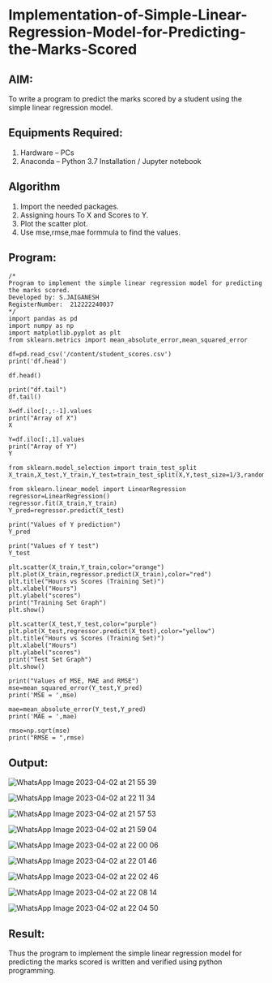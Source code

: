# Implementation-of-Simple-Linear-Regression-Model-for-Predicting-the-Marks-Scored

## AIM:
To write a program to predict the marks scored by a student using the simple linear regression model. 

## Equipments Required:
1. Hardware – PCs
2. Anaconda – Python 3.7 Installation / Jupyter notebook

## Algorithm

1. Import the needed packages.
2. Assigning hours To X and Scores to Y.
3. Plot the scatter plot.
4. Use mse,rmse,mae formmula to find the values.


## Program:
```
/*
Program to implement the simple linear regression model for predicting the marks scored.
Developed by: S.JAIGANESH
RegisterNumber:  212222240037
*/
import pandas as pd
import numpy as np
import matplotlib.pyplot as plt
from sklearn.metrics import mean_absolute_error,mean_squared_error

df=pd.read_csv('/content/student_scores.csv')
print('df.head')

df.head()

print("df.tail")
df.tail()

X=df.iloc[:,:-1].values
print("Array of X")
X

Y=df.iloc[:,1].values
print("Array of Y")
Y

from sklearn.model_selection import train_test_split
X_train,X_test,Y_train,Y_test=train_test_split(X,Y,test_size=1/3,random_state=0)

from sklearn.linear_model import LinearRegression
regressor=LinearRegression()
regressor.fit(X_train,Y_train)
Y_pred=regressor.predict(X_test)

print("Values of Y prediction")
Y_pred

print("Values of Y test")
Y_test

plt.scatter(X_train,Y_train,color="orange")
plt.plot(X_train,regressor.predict(X_train),color="red")
plt.title("Hours vs Scores (Training Set)")
plt.xlabel("Hours")
plt.ylabel("scores")
print("Training Set Graph")
plt.show()

plt.scatter(X_test,Y_test,color="purple")
plt.plot(X_test,regressor.predict(X_test),color="yellow")
plt.title("Hours vs Scores (Training Set)")
plt.xlabel("Hours")
plt.ylabel("scores")
print("Test Set Graph")
plt.show()

print("Values of MSE, MAE and RMSE")
mse=mean_squared_error(Y_test,Y_pred)
print('MSE = ',mse)

mae=mean_absolute_error(Y_test,Y_pred)
print('MAE = ',mae)

rmse=np.sqrt(mse)
print("RMSE = ",rmse)

```

## Output:

![WhatsApp Image 2023-04-02 at 21 55 39](https://user-images.githubusercontent.com/119395610/229366335-9cc7b718-6d6e-4461-bd62-1ba130da19dc.jpg)

![WhatsApp Image 2023-04-02 at 22 11 34](https://user-images.githubusercontent.com/119395610/229366706-bdb4ac2d-fff8-41c9-9325-b3bfd965755d.jpg)


![WhatsApp Image 2023-04-02 at 21 57 53](https://user-images.githubusercontent.com/119395610/229366382-c6623bd1-c1d2-45fe-8eed-097e51e4377d.jpg)

![WhatsApp Image 2023-04-02 at 21 59 04](https://user-images.githubusercontent.com/119395610/229366392-1a088fe3-5d91-4be7-b633-a4099d093e27.jpg)

![WhatsApp Image 2023-04-02 at 22 00 06](https://user-images.githubusercontent.com/119395610/229366409-9cd96c06-cc84-4554-a310-314b472c8aa3.jpg)

![WhatsApp Image 2023-04-02 at 22 01 46](https://user-images.githubusercontent.com/119395610/229366427-12194773-8f66-49bc-b0a2-0dda094d4598.jpg)

![WhatsApp Image 2023-04-02 at 22 02 46](https://user-images.githubusercontent.com/119395610/229366450-47119646-2ac7-4952-966a-9f9eca54ec57.jpg)

![WhatsApp Image 2023-04-02 at 22 08 14](https://user-images.githubusercontent.com/119395610/229366507-6c7b4359-8623-4eb1-802f-35cffc84d067.jpg)

![WhatsApp Image 2023-04-02 at 22 04 50](https://user-images.githubusercontent.com/119395610/229366518-c390a13b-a4ea-454a-9212-38b05af440bc.jpg)

## Result:
Thus the program to implement the simple linear regression model for predicting the marks scored is written and verified using python programming.
